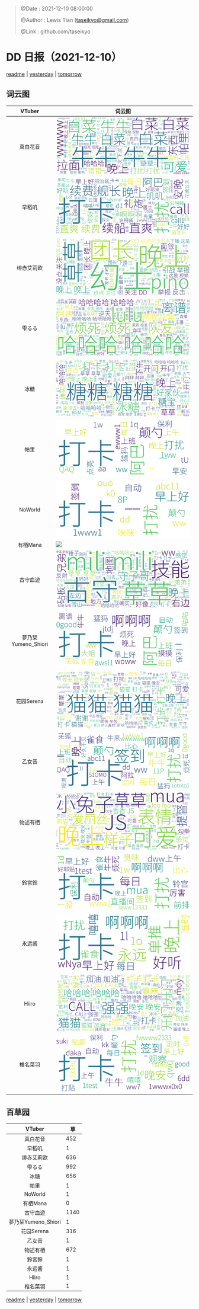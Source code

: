 > @Date    : 2021-12-10 08:00:00
>
> @Author  : Lewis Tian (taseikyo@gmail.com)
>
> @Link    : github.com/taseikyo

# DD 日报（2021-12-10）

[readme](../README.md) | [yesterday](2021-12-9.md) | [tomorrow](2021-12-11.md)

## 词云图

|VTuber|词云图|
|:-:|-|
|真白花音|![](../../images/daily/21402309_2021-12-10_purge_wordcloud.png)|
|早稻叽|![](../../images/daily/41682_2021-12-10_purge_wordcloud.png)|
|绯赤艾莉欧|![](../../images/daily/21396545_2021-12-10_purge_wordcloud.png)|
|雫るる|![](../../images/daily/21013446_2021-12-10_purge_wordcloud.png)|
|冰糖|![](../../images/daily/876396_2021-12-10_purge_wordcloud.png)|
|帕里|![](../../images/daily/4895312_2021-12-10_purge_wordcloud.png)|
|NoWorld|![](../../images/daily/21448649_2021-12-10_purge_wordcloud.png)|
|有栖Mana|![](../../images/daily/6542258_2021-12-10_purge_wordcloud.png)|
|古守血遊|![](../../images/daily/8725120_2021-12-10_purge_wordcloud.png)|
|夢乃栞Yumeno_Shiori|![](../../images/daily/14052636_2021-12-10_purge_wordcloud.png)|
|花园Serena|![](../../images/daily/14327465_2021-12-10_purge_wordcloud.png)|
|乙女音|![](../../images/daily/21320551_2021-12-10_purge_wordcloud.png)|
|物述有栖|![](../../images/daily/21449083_2021-12-10_purge_wordcloud.png)|
|鈴宮鈴|![](../../images/daily/21685677_2021-12-10_purge_wordcloud.png)|
|永远酱|![](../../images/daily/21701071_2021-12-10_purge_wordcloud.png)|
|Hiiro|![](../../images/daily/21919321_2021-12-10_purge_wordcloud.png)|
|椎名菜羽|![](../../images/daily/22347054_2021-12-10_purge_wordcloud.png)|

## 百草园

|VTuber|草|
|:-:|-|
|真白花音|452|
|早稻叽|1|
|绯赤艾莉欧|636|
|雫るる|992|
|冰糖|656|
|帕里|1|
|NoWorld|1|
|有栖Mana|0|
|古守血遊|1140|
|夢乃栞Yumeno_Shiori|1|
|花园Serena|316|
|乙女音|1|
|物述有栖|672|
|鈴宮鈴|1|
|永远酱|1|
|Hiiro|1|
|椎名菜羽|1|

[readme](../README.md) | [yesterday](2021-12-9.md) | [tomorrow](2021-12-11.md)
